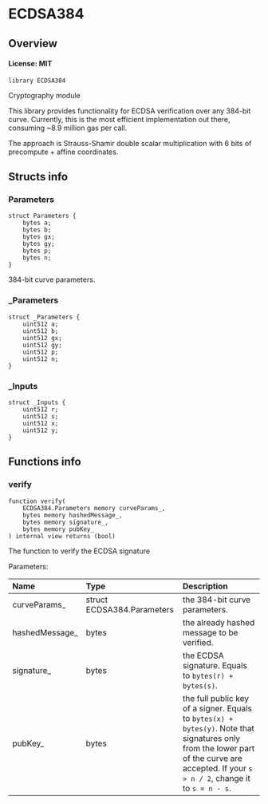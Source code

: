 # ECDSA384

## Overview

#### License: MIT

```solidity
library ECDSA384
```

Cryptography module

This library provides functionality for ECDSA verification over any 384-bit curve. Currently,
this is the most efficient implementation out there, consuming ~8.9 million gas per call.

The approach is Strauss-Shamir double scalar multiplication with 6 bits of precompute + affine coordinates.
## Structs info

### Parameters

```solidity
struct Parameters {
	bytes a;
	bytes b;
	bytes gx;
	bytes gy;
	bytes p;
	bytes n;
}
```

384-bit curve parameters.
### _Parameters

```solidity
struct _Parameters {
	uint512 a;
	uint512 b;
	uint512 gx;
	uint512 gy;
	uint512 p;
	uint512 n;
}
```


### _Inputs

```solidity
struct _Inputs {
	uint512 r;
	uint512 s;
	uint512 x;
	uint512 y;
}
```


## Functions info

### verify

```solidity
function verify(
    ECDSA384.Parameters memory curveParams_,
    bytes memory hashedMessage_,
    bytes memory signature_,
    bytes memory pubKey_
) internal view returns (bool)
```

The function to verify the ECDSA signature


Parameters:

| Name           | Type                       | Description                                                                                                                                                                                |
| :------------- | :------------------------- | :----------------------------------------------------------------------------------------------------------------------------------------------------------------------------------------- |
| curveParams_   | struct ECDSA384.Parameters | the 384-bit curve parameters.                                                                                                                                                              |
| hashedMessage_ | bytes                      | the already hashed message to be verified.                                                                                                                                                 |
| signature_     | bytes                      | the ECDSA signature. Equals to `bytes(r) + bytes(s)`.                                                                                                                                      |
| pubKey_        | bytes                      | the full public key of a signer. Equals to `bytes(x) + bytes(y)`.  Note that signatures only from the lower part of the curve are accepted. If your `s > n / 2`, change it to `s = n - s`. |
